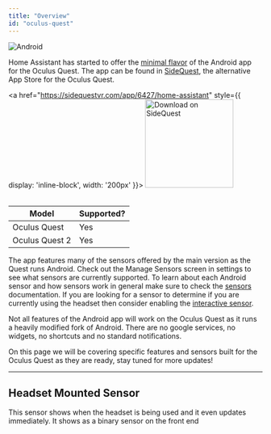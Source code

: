 ```yaml
---
title: "Overview"
id: "oculus-quest"
---
```


![Android](/assets/android.svg)<br />

Home Assistant has started to offer the [minimal flavor](/core/android-flavors.md) of the Android app for the Oculus Quest. The app can be found in [SideQuest](https://www.sidequestvr.com), the alternative App Store for the Oculus Quest.

<a href="https://sidequestvr.com/app/6427/home-assistant" style={{ display: 'inline-block', width: '200px' }}>
    <img class="download-badge" width="175" src="https://sidequestvr.com/assets/images/branding/Get-it-on-SIDEQUEST.png" alt="Download on SideQuest" />
</a>
<br /><br />


| Model | Supported? |
| ----- | --------- |
| Oculus Quest | Yes |
| Oculus Quest 2 | Yes |

The app features many of the sensors offered by the main version as the Quest runs Android. Check out the Manage Sensors screen in settings to see what sensors are currently supported. To learn about each Android sensor and how sensors work in general make sure to check the [sensors](/core/sensors.md#android-sensors) documentation. If you are looking for a sensor to determine if you are currently using the headset then consider enabling the [interactive sensor](/core/sensors.md#interactive-sensor).

Not all features of the Android app will work on the Oculus Quest as it runs a heavily modified fork of Android. There are no google services, no widgets, no shortcuts and no standard notifications.

On this page we will be covering specific features and sensors built for the Oculus Quest as they are ready, stay tuned for more updates!


<hr>
<h2>Headset Mounted Sensor</h2>
This sensor shows when the headset is being used and it even updates immediately. It shows as a binary sensor on the front end 
